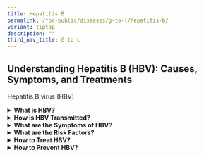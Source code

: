 ```yaml
---
title: Hepatitis B
permalink: /for-public/diseases/g-to-l/hepatitis-b/
variant: tiptap
description: ""
third_nav_title: G to L
---
```

<h2>Understanding Hepatitis B (HBV): Causes, Symptoms, and Treatments</h2>
<p>Hepatitis B virus (HBV)</p>
<div data-type="detailGroup" class="isomer-accordion isomer-accordion-white">
<details class="isomer-details">
<summary><strong>What is HBV?&nbsp;</strong>
</summary>
<div data-type="detailsContent" class="isomer-details-content">
<p>Hepatitis B is a viral infection of the liver which can be acute (short-term)
or chronic. It is caused by the Hepatitis B virus (HBV). It can be prevented
with vaccination.&nbsp;</p>
</div>
</details>
<details class="isomer-details">
<summary><strong>How is HBV Transmitted?</strong>
</summary>
<div data-type="detailsContent" class="isomer-details-content">
<p>HBV is transmitted from person-to-person via blood or body fluids, and
can survive outside the body for at least seven days. This includes mother-to-child
transmission, blood transfusion, sharing of needles, sexual transmission,
and in rare cases, through improper handling of fluids in hospitals.&nbsp;</p>
<p>The incubation period of HBV ranges from 30 to 180 days. The virus may
be detected within 30 to 60 days after infection, which can develop into
chronic hepatitis HBV, especially when transmitted in infancy or childhood.</p>
<p>HBV infection in adults leads to chronic hepatitis in less than 5% of
cases, compared to 95% for infants and children. This is why infant and
childhood vaccination for HBV is recommended.&nbsp;</p>
</div>
</details>
<details class="isomer-details">
<summary><strong>What are the Symptoms of HBV?</strong>
</summary>
<div data-type="detailsContent" class="isomer-details-content">
<p>People infected with HBV may not show any symptoms. When they show, they
include:</p>
<ul data-tight="true" class="tight">
<li>
<p>Jaundice;</p>
</li>
<li>
<p>Dark-coloured urine;</p>
</li>
<li>
<p>Light-coloured stools;</p>
</li>
<li>
<p>Fever;</p>
</li>
<li>
<p>Fatigue;</p>
</li>
<li>
<p>Poor appetite;</p>
</li>
<li>
<p>Abdominal pain; and</p>
</li>
<li>
<p>Nausea and vomiting.</p>
</li>
</ul>
<p>Hepatitis B is very serious. It can lead to complications like:</p>
<ul data-tight="true" class="tight">
<li>
<p>Acute hepatitis (episode of liver inflammation);</p>
</li>
<li>
<p>Chronic hepatitis (permanent liver inflammation);</p>
</li>
<li>
<p>Liver cirrhosis (permanent scarring and hardening of liver);</p>
</li>
<li>
<p>Liver failure; and</p>
</li>
<li>
<p>Liver cancer.</p>
</li>
</ul>
<p>Those who recover completely from HBV become immune to the disease. However,
there is a chance that person may become an HBV carrier.&nbsp;</p>
<p>Hepatitis B carriers seldom show any symptoms. They can:</p>
<ul data-tight="true" class="tight">
<li>
<p>Spread the disease to others; or</p>
</li>
<li>
<p>Develop serious liver complications (listed above).</p>
</li>
</ul>
</div>
</details>
<details class="isomer-details">
<summary><strong>What are the Risk Factors?</strong>
</summary>
<div data-type="detailsContent" class="isomer-details-content">
<p>Risk factors include:</p>
<ul data-tight="true" class="tight">
<li>
<p>Unprotected sex with an infected person;</p>
</li>
<li>
<p>Having multiple sexual partners;</p>
</li>
<li>
<p>Inconsistent condom use;&nbsp;</p>
</li>
<li>
<p>Exchanging sex for money or drugs; and</p>
</li>
<li>
<p>History or current presence of other STIs.</p>
</li>
</ul>
</div>
</details>
<details class="isomer-details">
<summary><strong>How to Treat HBV?</strong>
</summary>
<div data-type="detailsContent" class="isomer-details-content">
<p>Like Hepatitis C (HCV), treatment is usually done in collaboration with
a hepatologist, a doctor who specialises in treating acute or chronic liver
disease.</p>
<p>If you are suffering from an HBV infection that is:</p>
<table style="minWidth: 50px">
<colgroup>
<col>
<col>
</colgroup>
<tbody>
<tr>
<td rowspan="1" colspan="1">
<p>Acute</p>
</td>
<td rowspan="1" colspan="1">
<p>Treatment is mainly supportive, such as getting rest, nutrition, and hydration.&nbsp;</p>
</td>
</tr>
<tr>
<td rowspan="1" colspan="1">
<p>Chronic</p>
</td>
<td rowspan="1" colspan="1">
<p>Antiviral drugs are prescribed.</p>
</td>
</tr>
</tbody>
</table>
</div>
</details>
<details class="isomer-details">
<summary><strong>How to Prevent HBV?</strong>
</summary>
<div data-type="detailsContent" class="isomer-details-content">
<p>Get vaccinated. The HBV vaccination is safe and very effective if you
complete all three doses:</p>
<table style="minWidth: 50px">
<colgroup>
<col>
<col>
</colgroup>
<tbody>
<tr>
<td rowspan="1" colspan="1">
<p>First dose</p>
</td>
<td rowspan="1" colspan="1">
<p>On your first doctor’s visit.</p>
</td>
</tr>
<tr>
<td rowspan="1" colspan="1">
<p>Second dose</p>
</td>
<td rowspan="1" colspan="1">
<p>1 month after your first visit.</p>
</td>
</tr>
<tr>
<td rowspan="1" colspan="1">
<p>Third dose</p>
</td>
<td rowspan="1" colspan="1">
<p>6 months after your first visit.</p>
</td>
</tr>
</tbody>
</table>
<p>Vaccination against HBV is recommended for all infants, children, adolescents
younger than 19 years. Adults aged 19 to 59 years, and those aged 60 years
and above with risk factors for HBV infection should also get vaccinated.</p>
<p>All infants should receive the HBV vaccine after birth, within 24 hours.
This is followed by two or three doses of HBV vaccine at least four weeks
apart.&nbsp;</p>
<p>For children, there are combination vaccines that protect against HBV
and other common illnesses. Combination vaccines include other necessary
childhood immunisations and are beneficial as it reduces the number of
shots a child must take at a time. Speak to your doctor to understand what
is recommended for your child.</p>
<p>In addition to getting vaccinated, ways to prevent getting HBV include:</p>
<ul data-tight="true" class="tight">
<li>
<p>Consistent and correct use of condoms when engaging in sexual activity;&nbsp;</p>
</li>
<li>
<p>Limit the number of sexual partners;</p>
</li>
<li>
<p>Avoid sharing needles or any equipment used for injecting drugs, piercing,
or tattooing; and</p>
</li>
<li>
<p>Routine use of standard precaution when handling blood or bodily fluids. </p>
</li>
</ul>
</div>
</details>
</div>
<p></p>